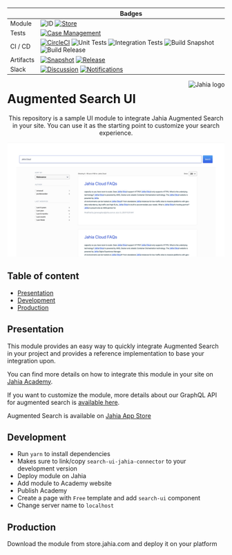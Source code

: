 |  | Badges | 
| --- | --- |
| Module | ![ID](https://img.shields.io/badge/ID-augmented--search--ui-blue) [![Store](https://img.shields.io/badge/Jahia%20Store-Yes-brightgreen)](https://store.jahia.com/contents/modules-repository/org/jahia/modules/augmented-search-ui.html) |
| Tests | [![Case Management](https://img.shields.io/badge/Case%20Management-Testrail-blue)](https://jahia.testrail.net/index.php?/projects/overview/20) |
| CI / CD | [![CircleCI](https://circleci.com/gh/Jahia/augmented-search-ui/tree/master.svg?style=shield)](https://app.circleci.com/pipelines/github/Jahia/augmented-search) ![Unit Tests](https://img.shields.io/badge/Unit%20Tests-No-red) ![Integration Tests](https://img.shields.io/badge/Integration%20Tests-No-red) ![Build Snapshot](https://img.shields.io/badge/Build%20Snapshot-Yes-brightgreen) ![Build Release](https://img.shields.io/badge/Build%20Release-No-red) |
| Artifacts | [![Snapshot](https://img.shields.io/badge/Snapshot-Nexus-blue)](https://devtools.jahia.com/nexus/content/repositories/jahia-enterprise-snapshots/org/jahia/modules/augmented-search-ui/) [![Release](https://img.shields.io/badge/Release-Nexus-blue)](https://devtools.jahia.com/nexus/content/repositories/jahia-enterprise-releases/org/jahia/modules/augmented-search-ui/) |
| Slack | [![Discussion](https://img.shields.io/badge/Discussion-%23module--augmented--search-blue)](https://jahia.slack.com/archives/C013904SBRA) [![Notifications](https://img.shields.io/badge/Notifications-%23cci--augmented--search-blue)](https://jahia.slack.com/archives/CSMQ0DRHA)|

<a href="https://www.jahia.com/">
    <img src="https://www.jahia.com/modules/jahiacom-templates/images/jahia-3x.png" alt="Jahia logo" title="Jahia" align="right" height="60" />
</a>

Augmented Search UI
==========================

<p align="center">This repository is a sample UI module to integrate Jahia Augmented Search in your site. You can use it as the starting point to customize your search experience.</p>

![screenshot](./img/augmented-ui-example.jpg)

## Table of content

- [Presentation](#presentation)
- [Development](#development)
- [Production](#production)

## Presentation

This module provides an easy way to quickly integrate Augmented Search in your project and provides a reference implementation to base your integration upon.

You can find more details on how to integrate this module in your site on [Jahia Academy](https://academy.jahia.com/documentation/enduser/dx/7.3/using-jahia/about-augmented-search).

If you want to customize the module, more details about our GraphQL API for augmented search is [available here](https://academy.jahia.com/documentation/developer/dx/7.3/headless-development-with-jahia/using-the-augmented-search-graphql-api).

Augmented Search is available on [Jahia App Store](https://store.jahia.com/contents/modules-repository/packages/Augmented%20Search.html)

## Development

* Run `yarn` to install dependencies
* Makes sure to link/copy `search-ui-jahia-connector` to your development version
* Deploy module on Jahia
* Add module to Academy website
* Publish Academy
* Create a page with `Free` template and add `search-ui` component
* Change server name to `localhost`   

## Production

Download the module from store.jahia.com and deploy it on your platform
